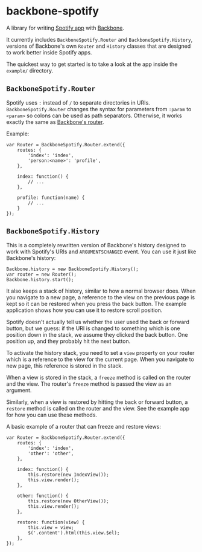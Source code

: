 backbone-spotify
================

A library for writing [Spotify app](https://developer.spotify.com/technologies/apps/) with [Backbone](http://backbonejs.org).

It currently includes ``BackboneSpotify.Router`` and ``BackboneSpotify.History``, versions of Backbone's own ``Router`` and ``History`` classes that are designed to work better inside Spotify apps.

The quickest way to get started is to take a look at the app inside the ``example/`` directory.

``BackboneSpotify.Router``
--------------------------

Spotify uses ``:`` instead of ``/`` to separate directories in URIs. ``BackboneSpotify.Router`` changes the syntax for parameters from ``:param`` to ``<param>`` so colons can be used as path separators. Otherwise, it works exactly the same as [Backbone's router](http://backbonejs.org/#Router).

Example:

    var Router = BackboneSpotify.Router.extend({
        routes: {
            'index': 'index',
            'person:<name>': 'profile',
        },

        index: function() {
            // ...
        },

        profile: function(name) {
            // ...
        }
    });


``BackboneSpotify.History``
---------------------------

This is a completely rewritten version of Backbone's history designed to work with Spotify's URIs and ``ARGUMENTSCHANGED`` event. You can use it just like Backbone's history:

    Backbone.history = new BackboneSpotify.History();
    var router = new Router();
    Backbone.history.start();

It also keeps a stack of history, similar to how a normal browser does. When you navigate to a new page, a reference to the view on the previous page is kept so it can be restored when you press the back button. The example application shows how you can use it to restore scroll position.

Spotify doesn't actually tell us whether the user used the back or forward button, but we guess: if the URI is changed to something which is one position down in the stack, we assume they clicked the back button. One position up, and they probably hit the next button.

To activate the history stack, you need to set a ``view`` property on your router which is a reference to the view for the current page. When you navigate to new page, this reference is stored in the stack.

When a view is stored in the stack, a ``freeze`` method is called on the router and the view. The router's ``freeze`` method is passed the view as an argument.

Similarly, when a view is restored by hitting the back or forward button, a ``restore`` method is called on the router and the view. See the example app for how you can use these methods.

A basic example of a router that can freeze and restore views:

    var Router = BackboneSpotify.Router.extend({
        routes: {
            'index': 'index',
            'other': 'other',
        },

        index: function() {
            this.restore(new IndexView());
            this.view.render();
        },

        other: function() {
            this.restore(new OtherView());
            this.view.render();
        },

        restore: function(view) {
            this.view = view;
            $('.content').html(this.view.$el);
        },
    });




